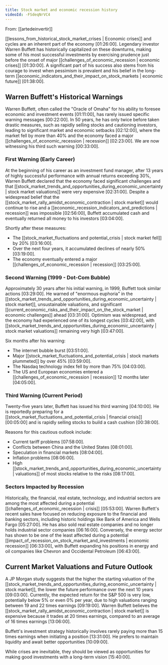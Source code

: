 ```yaml
---
title: Stock market and economic recession history
videoId: -FSdeqNrVC4
---
```


From: [[artedeinvertir]] <br/> 

[[lessons_from_historical_stock_market_crises | Economic crises]] and cycles are an inherent part of the economy <a class="yt-timestamp" data-t="01:26:00">[01:26:00]</a>. Legendary investor Warren Buffett has historically capitalized on these downturns, making some of his most successful investments by exercising prudence just before the onset of major [[challenges_of_economic_recession | economic crises]] <a class="yt-timestamp" data-t="01:30:00">[01:30:00]</a>. A significant part of his success also stems from his courage to invest when pessimism is prevalent and his belief in the long-term [[economic_indicators_and_their_impact_on_stock_markets | economic future]] <a class="yt-timestamp" data-t="01:38:00">[01:38:00]</a>.

## Warren Buffett's Historical Warnings

Warren Buffett, often called the "Oracle of Omaha" for his ability to foresee economic and investment events <a class="yt-timestamp" data-t="01:11:00">[01:11:00]</a>, has rarely issued specific warning messages <a class="yt-timestamp" data-t="00:22:00">[00:22:00]</a>. In 50 years, he has only twice before taken drastic measures, such as rapidly selling stocks and cautioning investors, leading to significant market and economic setbacks <a class="yt-timestamp" data-t="02:12:00">[02:12:00]</a>, where the market fell by more than 40% and the economy faced a major [[challenges_of_economic_recession | recession]] <a class="yt-timestamp" data-t="02:23:00">[02:23:00]</a>. We are now witnessing his third such warning <a class="yt-timestamp" data-t="00:33:00">[00:33:00]</a>.

### First Warning (Early Career)

At the beginning of his career as an investment fund manager, after 13 years of highly successful performance with annual returns exceeding 30%, Warren Buffett declared that the economy faced significant challenges and that [[stock_market_trends_and_opportunities_during_economic_uncertainty | stock market valuations]] were very expensive <a class="yt-timestamp" data-t="02:31:00">[02:31:00]</a>. Despite a widespread belief that the [[stock_market_rally_amidst_economic_contraction | stock market]] would continue to rise and a [[economic_recession_indicators_and_predictions | recession]] was impossible <a class="yt-timestamp" data-t="02:56:00">[02:56:00]</a>, Buffett accumulated cash and eventually returned all money to his investors <a class="yt-timestamp" data-t="03:04:00">[03:04:00]</a>.

Shortly after these measures:
*   The [[stock_market_fluctuations and potential_crisis | stock market fell]] by 20% <a class="yt-timestamp" data-t="03:16:00">[03:16:00]</a>.
*   Over the next four years, it accumulated declines of nearly 50% <a class="yt-timestamp" data-t="03:19:00">[03:19:00]</a>.
*   The economy eventually entered a major [[challenges_of_economic_recession | recession]] <a class="yt-timestamp" data-t="03:25:00">[03:25:00]</a>.

### Second Warning (1999 - Dot-Com Bubble)

Approximately 30 years after his initial warning, in 1999, Buffett took similar actions <a class="yt-timestamp" data-t="03:29:00">[03:29:00]</a>. He warned of "enormous euphoria" in the [[stock_market_trends_and_opportunities_during_economic_uncertainty | stock market]], unsustainable valuations, and significant [[current_economic_risks_and_their_impact_on_the_stock_market | economic challenges]] ahead <a class="yt-timestamp" data-t="03:31:00">[03:31:00]</a>. Optimism was widespread, and the economy had experienced one of its longest cycles <a class="yt-timestamp" data-t="03:42:00">[03:42:00]</a>, with [[stock_market_trends_and_opportunities_during_economic_uncertainty | stock market valuations]] remaining very high <a class="yt-timestamp" data-t="03:47:00">[03:47:00]</a>.

Six months after his warning:
*   The internet bubble burst <a class="yt-timestamp" data-t="03:51:00">[03:51:00]</a>.
*   Major [[stock_market_fluctuations_and_potential_crisis | stock markets plummeted]] by over 45% <a class="yt-timestamp" data-t="03:59:00">[03:59:00]</a>.
*   The Nasdaq technology index fell by more than 75% <a class="yt-timestamp" data-t="04:03:00">[04:03:00]</a>.
*   The US and European economies entered a [[challenges_of_economic_recession | recession]] 12 months later <a class="yt-timestamp" data-t="04:05:00">[04:05:00]</a>.

### Third Warning (Current Period)

Twenty-five years later, Buffett has issued his third warning <a class="yt-timestamp" data-t="04:10:00">[04:10:00]</a>. He is reportedly preparing for a [[stock_market_fluctuations_and_potential_crisis | financial crisis]] <a class="yt-timestamp" data-t="00:05:00">[00:05:00]</a> and is rapidly selling stocks to build a cash cushion <a class="yt-timestamp" data-t="00:38:00">[00:38:00]</a>.

Reasons for this cautious outlook include:
*   Current tariff problems <a class="yt-timestamp" data-t="07:58:00">[07:58:00]</a>.
*   Conflicts between China and the United States <a class="yt-timestamp" data-t="08:01:00">[08:01:00]</a>.
*   Speculation in financial markets <a class="yt-timestamp" data-t="08:04:00">[08:04:00]</a>.
*   Inflation problems <a class="yt-timestamp" data-t="08:06:00">[08:06:00]</a>.
*   High [[stock_market_trends_and_opportunities_during_economic_uncertainty | valuations]] of most stocks relative to the risks <a class="yt-timestamp" data-t="08:17:00">[08:17:00]</a>.

### Sectors Impacted by Recession

Historically, the financial, real estate, technology, and industrial sectors are among the most affected during a potential [[challenges_of_economic_recession | crisis]] <a class="yt-timestamp" data-t="05:53:00">[05:53:00]</a>. Warren Buffett's recent sales have focused on reducing exposure to the financial and banking sectors, including historic holdings like Bank of America and Wells Fargo <a class="yt-timestamp" data-t="05:27:00">[05:27:00]</a>. He has also sold real estate companies and no longer holds industrial sector companies <a class="yt-timestamp" data-t="06:16:00">[06:16:00]</a>. Conversely, the energy sector has shown to be one of the least affected during a potential [[impact_of_recession_on_stock_market_and_investments | economic recession]] <a class="yt-timestamp" data-t="06:33:00">[06:33:00]</a>, with Buffett expanding his positions in energy and oil companies like Chevron and Occidental Petroleum <a class="yt-timestamp" data-t="06:43:00">[06:43:00]</a>.

## Current Market Valuations and Future Outlook

A JP Morgan study suggests that the higher the starting valuation of the [[stock_market_trends_and_opportunities_during_economic_uncertainty | stock market]], the lower the future performance over the next 10 years <a class="yt-timestamp" data-t="09:03:00">[09:03:00]</a>. Currently, the expected return for the S&P 500 is very low, potentially below 5% or even 0% per year, due to high valuations ranging between 19 and 22 times earnings <a class="yt-timestamp" data-t="09:19:00">[09:19:00]</a>. Warren Buffett believes the [[stock_market_rally_amidst_economic_contraction | stock market]] is expensive because it trades at 20 times earnings, compared to an average of 16 times earnings <a class="yt-timestamp" data-t="13:06:00">[13:06:00]</a>.

Buffett's investment strategy historically involves rarely paying more than 15 times earnings when initiating a position <a class="yt-timestamp" data-t="13:31:00">[13:31:00]</a>. He prefers to maintain liquidity and await better opportunities <a class="yt-timestamp" data-t="10:09:00">[10:09:00]</a>.

While crises are inevitable, they should be viewed as opportunities for making good investments with a long-term vision <a class="yt-timestamp" data-t="15:40:00">[15:40:00]</a>.